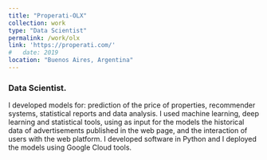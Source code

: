 ```yaml
---
title: "Properati-OLX"
collection: work
type: "Data Scientist"
permalink: /work/olx        
link: 'https://properati.com/'
#   date: 2019
location: "Buenos Aires, Argentina"
---
```


<h3>Data Scientist.</h3>
<p>I developed models for:  prediction of the price of properties, recommender systems, statistical reports and data analysis. I used machine learning, deep learning and statistical tools, using as input for the models the historical data of advertisements published in the web page, and the interaction of users with the  web  platform.   I  developed  software  in  Python  and  I deployed the models using Google Cloud tools.</p>
